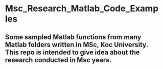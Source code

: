 # Msc_Research_Matlab_Code_Examples
## Some sampled Matlab functions from many Matlab folders written in MSc, Koc University. This repo is intended to give idea about the research conducted in Msc years.
